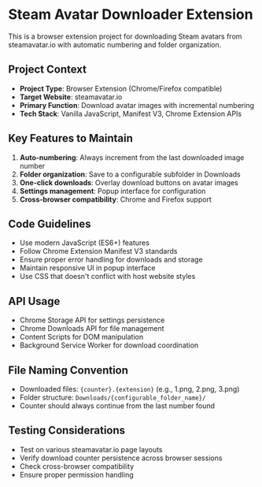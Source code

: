 <!-- Use this file to provide workspace-specific custom instructions to Copilot. For more details, visit https://code.visualstudio.com/docs/copilot/copilot-customization#_use-a-githubcopilotinstructionsmd-file -->

# Steam Avatar Downloader Extension

This is a browser extension project for downloading Steam avatars from steamavatar.io with automatic numbering and folder organization.

## Project Context

-   **Project Type**: Browser Extension (Chrome/Firefox compatible)
-   **Target Website**: steamavatar.io
-   **Primary Function**: Download avatar images with incremental numbering
-   **Tech Stack**: Vanilla JavaScript, Manifest V3, Chrome Extension APIs

## Key Features to Maintain

1. **Auto-numbering**: Always increment from the last downloaded image number
2. **Folder organization**: Save to a configurable subfolder in Downloads
3. **One-click downloads**: Overlay download buttons on avatar images
4. **Settings management**: Popup interface for configuration
5. **Cross-browser compatibility**: Chrome and Firefox support

## Code Guidelines

-   Use modern JavaScript (ES6+) features
-   Follow Chrome Extension Manifest V3 standards
-   Ensure proper error handling for downloads and storage
-   Maintain responsive UI in popup interface
-   Use CSS that doesn't conflict with host website styles

## API Usage

-   Chrome Storage API for settings persistence
-   Chrome Downloads API for file management
-   Content Scripts for DOM manipulation
-   Background Service Worker for download coordination

## File Naming Convention

-   Downloaded files: `{counter}.{extension}` (e.g., 1.png, 2.png, 3.png)
-   Folder structure: `Downloads/{configurable_folder_name}/`
-   Counter should always continue from the last number found

## Testing Considerations

-   Test on various steamavatar.io page layouts
-   Verify download counter persistence across browser sessions
-   Check cross-browser compatibility
-   Ensure proper permission handling
